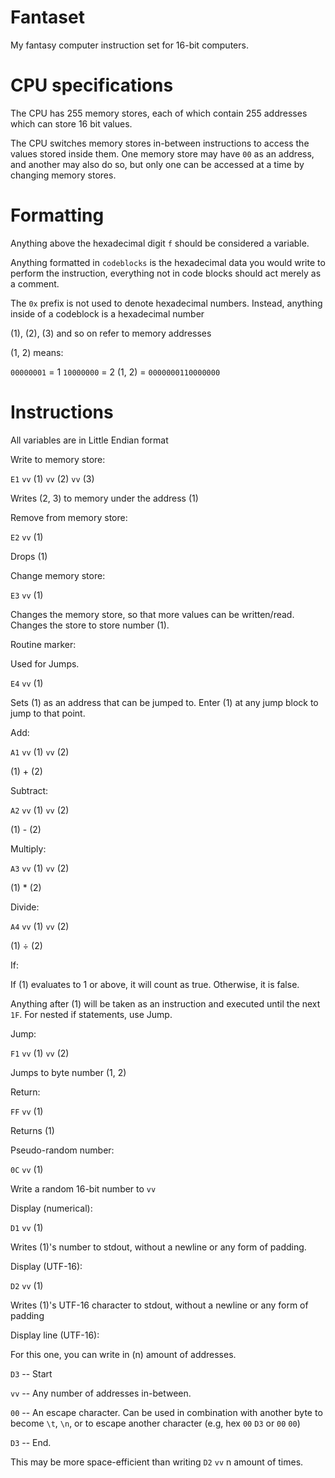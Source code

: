 # Fantaset

My fantasy computer instruction set for 16-bit computers.

# CPU specifications

The CPU has 255 memory stores, each of which contain 255 addresses which can store 16 bit values.

The CPU switches memory stores in-between instructions to access the values stored inside them.
One memory store may have `00` as an address, and another may also do so, but only one can be
accessed at a time by changing memory stores.

# Formatting

Anything above the hexadecimal digit `f` should be considered a variable.

Anything formatted in `codeblocks` is the hexadecimal data you would write to 
perform the instruction, everything not in code blocks should act merely as a 
comment.

The `0x` prefix is not used to denote hexadecimal numbers. Instead, anything inside of a codeblock is a hexadecimal number

(1), (2), (3) and so on refer to memory addresses

(1, 2) means:

`00000001` = 1
`10000000` = 2
(1, 2) = `0000000110000000`

# Instructions

All variables are in Little Endian format

Write to memory store:

`E1` `vv` (1) `vv` (2) `vv` (3)

Writes (2, 3) to memory under the address (1)

Remove from memory store:

`E2` `vv` (1)

Drops (1)

Change memory store:

`E3` `vv` (1)

Changes the memory store, so that more values can be written/read.
Changes the store to store number (1).

Routine marker:

Used for Jumps.

`E4` `vv` (1)

Sets (1) as an address that can be jumped to. Enter (1) at any jump block to jump to that point.

Add:

`A1` `vv` (1) `vv` (2)

(1) + (2)

Subtract:

`A2` `vv` (1) `vv` (2)

(1) - (2)

Multiply:

`A3` `vv` (1) `vv` (2)

(1) * (2)

Divide:

`A4` `vv` (1) `vv` (2)

(1) ÷ (2)

If:

If (1) evaluates to 1 or above, it will count as true. Otherwise, it is false.

Anything after (1) will be taken as an instruction and executed until the next `1F`. For nested if statements, use Jump.

Jump:

`F1` `vv` (1) `vv` (2)

Jumps to byte number (1, 2)

Return:

`FF` `vv` (1)

Returns (1)

Pseudo-random number:

`0C` `vv` (1)

Write a random 16-bit number to `vv`

Display (numerical):

`D1` `vv` (1)

Writes (1)'s number to stdout, without a newline or any form of padding.

Display (UTF-16):

`D2` `vv` (1)

Writes (1)'s UTF-16 character to stdout, without a newline or any form of padding

Display line (UTF-16):

For this one, you can write in (n) amount of addresses.

`D3` -- Start

`vv` -- Any number of addresses in-between.

`00` -- An escape character. Can be used in combination with another byte to become `\t`, `\n`, or to escape another character (e.g, hex `00` `D3` or `00` `00`)

`D3` -- End.

This may be more space-efficient than writing `D2` `vv` n amount of times.
